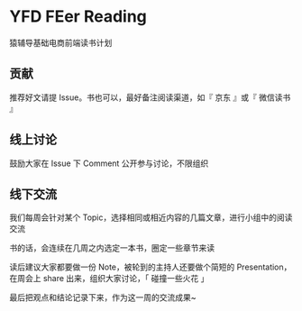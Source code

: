 # YFD FEer Reading

猿辅导基础电商前端读书计划

## 贡献

推荐好文请提 Issue。书也可以，最好备注阅读渠道，如『 京东 』或『 微信读书 』

## 线上讨论

鼓励大家在 Issue 下 Comment 公开参与讨论，不限组织

## 线下交流

我们每周会针对某个 Topic，选择相同或相近内容的几篇文章，进行小组中的阅读交流

书的话，会连续在几周之内选定一本书，圈定一些章节来读

读后建议大家都要做一份 Note，被轮到的主持人还要做个简短的 Presentation，在周会上 share 出来，组织大家讨论，「 碰撞一些火花 」

最后把观点和结论记录下来，作为这一周的交流成果~
